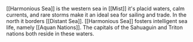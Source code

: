 [[Harmonious Sea]] is the western sea in [[Mist]]  it's placid waters, calm currents, and rare storms make it an ideal sea for sailing and trade. In the north it borders [[Distant Sea]]. [[Harmonious Sea]] fosters intelligent sea life, namely [[Aquan Nations]]. The capitals of the Sahuaguin and Triton nations both reside in these waters. 